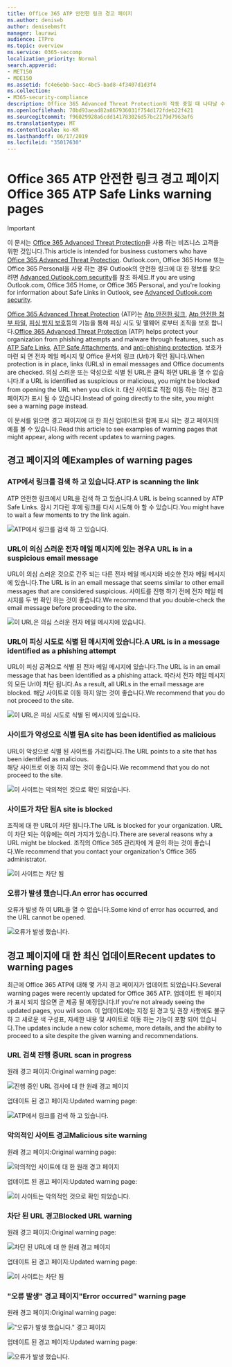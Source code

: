 ```yaml
---
title: Office 365 ATP 안전한 링크 경고 페이지
ms.author: deniseb
author: denisebmsft
manager: laurawi
audience: ITPro
ms.topic: overview
ms.service: O365-seccomp
localization_priority: Normal
search.appverid:
- MET150
- MOE150
ms.assetid: fc4e6ebb-5acc-4bc5-bad8-4f3407d1d3f4
ms.collection:
- M365-security-compliance
description: Office 365 Advanced Threat Protection이 작동 중일 때 나타날 수 있는 경고 페이지에 대 한 개요를 가져옵니다.
ms.openlocfilehash: 70bd93aead82a867936031f754d172fdeb22f421
ms.sourcegitcommit: f96029928a6cdd141783026d57bc2179d7963af6
ms.translationtype: MT
ms.contentlocale: ko-KR
ms.lasthandoff: 06/17/2019
ms.locfileid: "35017630"
---
```

# <a name="office-365-atp-safe-links-warning-pages"></a><span data-ttu-id="22434-103">Office 365 ATP 안전한 링크 경고 페이지</span><span class="sxs-lookup"><span data-stu-id="22434-103">Office 365 ATP Safe Links warning pages</span></span>

> [!IMPORTANT]
> <span data-ttu-id="22434-104">이 문서는 [Office 365 Advanced Threat Protection](office-365-atp.md)을 사용 하는 비즈니스 고객을 위한 것입니다.</span><span class="sxs-lookup"><span data-stu-id="22434-104">This article is intended for business customers who have [Office 365 Advanced Threat Protection](office-365-atp.md).</span></span> <span data-ttu-id="22434-105">Outlook.com, Office 365 Home 또는 Office 365 Personal을 사용 하는 경우 Outlook의 안전한 링크에 대 한 정보를 찾으려면 [Advanced Outlook.com security](https://support.office.com/article/advanced-outlook-com-security-for-office-365-subscribers-882d2243-eab9-4545-a58a-b36fee4a46e2)를 참조 하세요.</span><span class="sxs-lookup"><span data-stu-id="22434-105">If you are using Outlook.com, Office 365 Home, or Office 365 Personal, and you're looking for information about Safe Links in Outlook, see [Advanced Outlook.com security](https://support.office.com/article/advanced-outlook-com-security-for-office-365-subscribers-882d2243-eab9-4545-a58a-b36fee4a46e2).</span></span>

<span data-ttu-id="22434-106">[Office 365 Advanced Threat Protection](office-365-atp.md) (ATP)는 [Atp 안전한 링크](atp-safe-links.md), [Atp 안전한 첨부 파일](atp-safe-attachments.md), [피싱 방지 보호](anti-phishing-protection.md)등의 기능을 통해 피싱 시도 및 맬웨어 로부터 조직을 보호 합니다.</span><span class="sxs-lookup"><span data-stu-id="22434-106">[Office 365 Advanced Threat Protection](office-365-atp.md) (ATP) helps protect your organization from phishing attempts and malware through features, such as [ATP Safe Links](atp-safe-links.md), [ATP Safe Attachments](atp-safe-attachments.md), and [anti-phishing protection](anti-phishing-protection.md).</span></span> <span data-ttu-id="22434-107">보호가 마련 되 면 전자 메일 메시지 및 Office 문서의 링크 (Url)가 확인 됩니다.</span><span class="sxs-lookup"><span data-stu-id="22434-107">When protection is in place, links (URLs) in email messages and Office documents are checked.</span></span> <span data-ttu-id="22434-108">의심 스러운 또는 악성으로 식별 된 URL은 클릭 하면 URL을 열 수 없습니다.</span><span class="sxs-lookup"><span data-stu-id="22434-108">If a URL is identified as suspicious or malicious, you might be blocked from opening the URL when you click it.</span></span> <span data-ttu-id="22434-109">대신 사이트로 직접 이동 하는 대신 경고 페이지가 표시 될 수 있습니다.</span><span class="sxs-lookup"><span data-stu-id="22434-109">Instead of going directly to the site, you might see a warning page instead.</span></span> 
  
<span data-ttu-id="22434-110">이 문서를 읽으면 경고 페이지에 대 한 최신 업데이트와 함께 표시 되는 경고 페이지의 예를 볼 수 있습니다.</span><span class="sxs-lookup"><span data-stu-id="22434-110">Read this article to see examples of warning pages that might appear, along with recent updates to warning pages.</span></span>
  
## <a name="examples-of-warning-pages"></a><span data-ttu-id="22434-111">경고 페이지의 예</span><span class="sxs-lookup"><span data-stu-id="22434-111">Examples of warning pages</span></span>

### <a name="atp-is-scanning-the-link"></a><span data-ttu-id="22434-112">ATP에서 링크를 검색 하 고 있습니다.</span><span class="sxs-lookup"><span data-stu-id="22434-112">ATP is scanning the link</span></span>

<span data-ttu-id="22434-113">ATP 안전한 링크에서 URL을 검색 하 고 있습니다.</span><span class="sxs-lookup"><span data-stu-id="22434-113">A URL is being scanned by ATP Safe Links.</span></span> <span data-ttu-id="22434-114">잠시 기다린 후에 링크를 다시 시도해 야 할 수 있습니다.</span><span class="sxs-lookup"><span data-stu-id="22434-114">You might have to wait a few moments to try the link again.</span></span>

![ATP에서 링크를 검색 하 고 있습니다.](media/ee8dd5ed-6b91-4248-b054-12b719e8d0ed.png)

### <a name="a-url-is-in-a-suspicious-email-message"></a><span data-ttu-id="22434-116">URL이 의심 스러운 전자 메일 메시지에 있는 경우</span><span class="sxs-lookup"><span data-stu-id="22434-116">A URL is in a suspicious email message</span></span>

<span data-ttu-id="22434-117">URL이 의심 스러운 것으로 간주 되는 다른 전자 메일 메시지와 비슷한 전자 메일 메시지에 있습니다.</span><span class="sxs-lookup"><span data-stu-id="22434-117">The URL is in an email message that seems similar to other email messages that are considered suspicious.</span></span> <span data-ttu-id="22434-118">사이트를 진행 하기 전에 전자 메일 메시지를 두 번 확인 하는 것이 좋습니다.</span><span class="sxs-lookup"><span data-stu-id="22434-118">We recommend that you double-check the email message before proceeding to the site.</span></span>

![이 URL은 의심 스러운 전자 메일 메시지에 있습니다.](media/33f57923-23e3-4b0f-838b-6ad589ba897b.png)

### <a name="a-url-is-in-a-message-identified-as-a-phishing-attempt"></a><span data-ttu-id="22434-120">URL이 피싱 시도로 식별 된 메시지에 있습니다.</span><span class="sxs-lookup"><span data-stu-id="22434-120">A URL is in a message identified as a phishing attempt</span></span>

<span data-ttu-id="22434-121">URL이 피싱 공격으로 식별 된 전자 메일 메시지에 있습니다.</span><span class="sxs-lookup"><span data-stu-id="22434-121">The URL is in an email message that has been identified as a phishing attack.</span></span> <span data-ttu-id="22434-122">따라서 전자 메일 메시지의 모든 Url이 차단 됩니다.</span><span class="sxs-lookup"><span data-stu-id="22434-122">As a result, all URLs in the email message are blocked.</span></span> <span data-ttu-id="22434-123">해당 사이트로 이동 하지 않는 것이 좋습니다.</span><span class="sxs-lookup"><span data-stu-id="22434-123">We recommend that you do not proceed to the site.</span></span>

![이 URL은 피싱 시도로 식별 된 메시지에 있습니다.](media/6e544a28-0604-4821-aba6-d5a57bb917e5.png)

### <a name="a-site-has-been-identified-as-malicious"></a><span data-ttu-id="22434-125">사이트가 악성으로 식별 됨</span><span class="sxs-lookup"><span data-stu-id="22434-125">A site has been identified as malicious</span></span>

<span data-ttu-id="22434-126">URL이 악성으로 식별 된 사이트를 가리킵니다.</span><span class="sxs-lookup"><span data-stu-id="22434-126">The URL points to a site that has been identified as malicious.</span></span>  <br/> <span data-ttu-id="22434-127">해당 사이트로 이동 하지 않는 것이 좋습니다.</span><span class="sxs-lookup"><span data-stu-id="22434-127">We recommend that you do not proceed to the site.</span></span>

![이 사이트는 악의적인 것으로 확인 되었습니다.](media/058883c8-23f0-4672-9c1c-66b084796177.png)

### <a name="a-site-is-blocked"></a><span data-ttu-id="22434-129">사이트가 차단 됨</span><span class="sxs-lookup"><span data-stu-id="22434-129">A site is blocked</span></span>

<span data-ttu-id="22434-130">조직에 대 한 URL이 차단 됩니다.</span><span class="sxs-lookup"><span data-stu-id="22434-130">The URL is blocked for your organization.</span></span> <span data-ttu-id="22434-131">URL이 차단 되는 이유에는 여러 가지가 있습니다.</span><span class="sxs-lookup"><span data-stu-id="22434-131">There are several reasons why a URL might be blocked.</span></span> <span data-ttu-id="22434-132">조직의 Office 365 관리자에 게 문의 하는 것이 좋습니다.</span><span class="sxs-lookup"><span data-stu-id="22434-132">We recommend that you contact your organization's Office 365 administrator.</span></span>

![이 사이트는 차단 됨](media/6b4bda2d-a1e6-419e-8b10-588e83c3af3f.png)

### <a name="an-error-has-occurred"></a><span data-ttu-id="22434-134">오류가 발생 했습니다.</span><span class="sxs-lookup"><span data-stu-id="22434-134">An error has occurred</span></span>

<span data-ttu-id="22434-135">오류가 발생 하 여 URL을 열 수 없습니다.</span><span class="sxs-lookup"><span data-stu-id="22434-135">Some kind of error has occurred, and the URL cannot be opened.</span></span>

![오류가 발생 했습니다.](media/2f7465a4-1cf4-4c1c-b7d4-3c07e4b795b4.png)

## <a name="recent-updates-to-warning-pages"></a><span data-ttu-id="22434-137">경고 페이지에 대 한 최신 업데이트</span><span class="sxs-lookup"><span data-stu-id="22434-137">Recent updates to warning pages</span></span>

<span data-ttu-id="22434-138">최근에 Office 365 ATP에 대해 몇 가지 경고 페이지가 업데이트 되었습니다.</span><span class="sxs-lookup"><span data-stu-id="22434-138">Several warning pages were recently updated for Office 365 ATP.</span></span> <span data-ttu-id="22434-139">업데이트 된 페이지가 표시 되지 않으면 곧 제공 될 예정입니다.</span><span class="sxs-lookup"><span data-stu-id="22434-139">If you're not already seeing the updated pages, you will soon.</span></span> <span data-ttu-id="22434-140">이 업데이트에는 지정 된 경고 및 권장 사항에도 불구 하 고 새로운 색 구성표, 자세한 내용 및 사이트로 이동 하는 기능이 포함 되어 있습니다.</span><span class="sxs-lookup"><span data-stu-id="22434-140">The updates include a new color scheme, more details, and the ability to proceed to a site despite the given warning and recommendations.</span></span>

### <a name="url-scan-in-progress"></a><span data-ttu-id="22434-141">URL 검색 진행 중</span><span class="sxs-lookup"><span data-stu-id="22434-141">URL scan in progress</span></span>

<span data-ttu-id="22434-142">원래 경고 페이지:</span><span class="sxs-lookup"><span data-stu-id="22434-142">Original warning page:</span></span>

![진행 중인 URL 검사에 대 한 원래 경고 페이지](media/04368763-763f-43d6-94a4-a48291d36893.png)

<span data-ttu-id="22434-144">업데이트 된 경고 페이지:</span><span class="sxs-lookup"><span data-stu-id="22434-144">Updated warning page:</span></span>

![ATP에서 링크를 검색 하 고 있습니다.](media/ee8dd5ed-6b91-4248-b054-12b719e8d0ed.png)

### <a name="malicious-site-warning"></a><span data-ttu-id="22434-146">악의적인 사이트 경고</span><span class="sxs-lookup"><span data-stu-id="22434-146">Malicious site warning</span></span>

<span data-ttu-id="22434-147">원래 경고 페이지:</span><span class="sxs-lookup"><span data-stu-id="22434-147">Original warning page:</span></span>

![악의적인 사이트에 대 한 원래 경고 페이지](media/b9efda09-6dd8-46ef-82cb-56e4d538b8f5.png)

<span data-ttu-id="22434-149">업데이트 된 경고 페이지:</span><span class="sxs-lookup"><span data-stu-id="22434-149">Updated warning page:</span></span>

![이 사이트는 악의적인 것으로 확인 되었습니다.](media/058883c8-23f0-4672-9c1c-66b084796177.png)

### <a name="blocked-url-warning"></a><span data-ttu-id="22434-151">차단 된 URL 경고</span><span class="sxs-lookup"><span data-stu-id="22434-151">Blocked URL warning</span></span>

<span data-ttu-id="22434-152">원래 경고 페이지:</span><span class="sxs-lookup"><span data-stu-id="22434-152">Original warning page:</span></span>

![차단 된 URL에 대 한 원래 경고 페이지](media/3d6ba028-30bf-45fc-958e-d3aad3defc83.png)

<span data-ttu-id="22434-154">업데이트 된 경고 페이지:</span><span class="sxs-lookup"><span data-stu-id="22434-154">Updated warning page:</span></span>

![이 사이트는 차단 됨](media/6b4bda2d-a1e6-419e-8b10-588e83c3af3f.png)

### <a name="error-occurred-warning-page"></a><span data-ttu-id="22434-156">"오류 발생" 경고 페이지</span><span class="sxs-lookup"><span data-stu-id="22434-156">"Error occurred" warning page</span></span>

<span data-ttu-id="22434-157">원래 경고 페이지:</span><span class="sxs-lookup"><span data-stu-id="22434-157">Original warning page:</span></span>

!["오류가 발생 했습니다." 경고 페이지](media/9aaa4383-2f23-48be-bdaa-8efbcb2acc70.png)

<span data-ttu-id="22434-159">업데이트 된 경고 페이지:</span><span class="sxs-lookup"><span data-stu-id="22434-159">Updated warning page:</span></span>

![오류가 발생 했습니다.](media/2f7465a4-1cf4-4c1c-b7d4-3c07e4b795b4.png)
   
